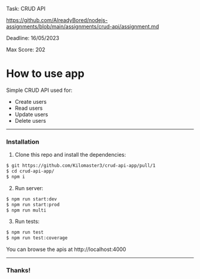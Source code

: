 Task: CRUD API

https://github.com/AlreadyBored/nodejs-assignments/blob/main/assignments/crud-api/assignment.md

Deadline: 16/05/2023

Max Score: 202

# How to use app

Simple CRUD API used for:

- Create users
- Read users
- Update users
- Delete users
_____________________
### Installation

1. Clone this repo and install the dependencies:

```sh
$ git https://github.com/Kilomaster3/crud-api-app/pull/1
$ cd crud-api-app/
$ npm i
```
2. Run server:

```sh
$ npm run start:dev
$ npm run start:prod
$ npm run multi
```
3. Run tests:

```sh
$ npm run test
$ npm run test:coverage
```

You can browse the apis at http://localhost:4000
_____________________
### Thanks!
